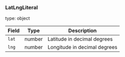 <!--- This is a generated file, do not edit! -->
<!--- [START maps_http_schema_LatLngLiteral] -->
<h3 id="LatLngLiteral">LatLngLiteral</h3>

type: object

| Field | Type   | Description                  |
| :---- | ------ | ---------------------------- |
| `lat` | number | Latitude in decimal degrees  |
| `lng` | number | Longitude in decimal degrees |

<!--- [END maps_http_schema_LatLngLiteral] -->
